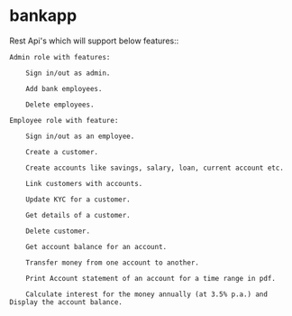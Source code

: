 # bankapp

Rest Api's which will support below features::

    Admin role with features:

        Sign in/out as admin.

        Add bank employees.

        Delete employees.

    Employee role with feature:

        Sign in/out as an employee. 

        Create a customer.

        Create accounts like savings, salary, loan, current account etc.

        Link customers with accounts.

        Update KYC for a customer.

        Get details of a customer.

        Delete customer.

        Get account balance for an account.

        Transfer money from one account to another.

        Print Account statement of an account for a time range in pdf.

        Calculate interest for the money annually (at 3.5% p.a.) and Display the account balance.
